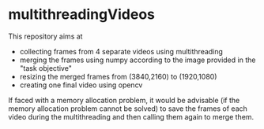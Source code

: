 # multithreadingVideos

This repository aims at 
- collecting frames from 4 separate videos using multithreading
- merging the frames using numpy according to the image provided in the "task objective"
- resizing the merged frames from (3840,2160) to (1920,1080)  
- creating one final video using opencv

If faced with a memory allocation problem, it would be advisable (if the memory allocation problem cannot be solved) to save the frames of each video during the multithreading and then calling them again to merge them. 
